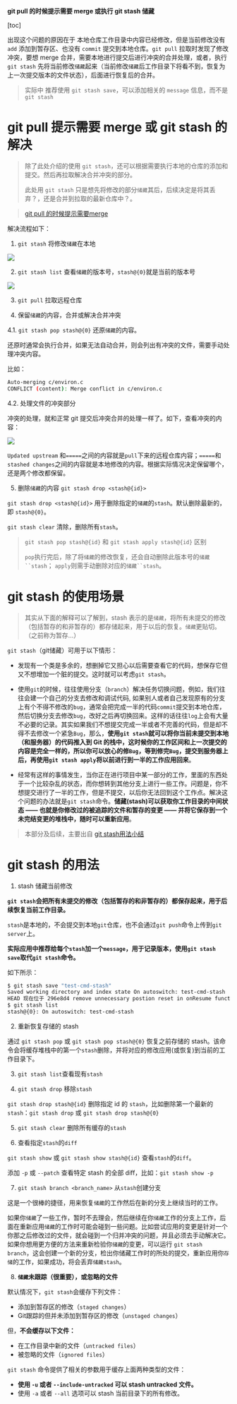 ﻿**git pull 的时候提示需要 merge 或执行 git stash 储藏**

[toc]

出现这个问题的原因在于 本地仓库工作目录中内容已经修改，但是当前修改没有 `add` 添加到暂存区、也没有 `commit` 提交到本地仓库。`git pull` 拉取时发现了修改冲突，要想 merge 合并，需要本地进行提交后进行冲突的合并处理，或者，执行 `git stash` 先将当前修改`储藏`起来（当前修改`储藏`后工作目录下将看不到，恢复为上一次提交版本的文件状态），后面进行恢复后的合并。

> 实际中 推荐使用 `git stash save`，可以添加相关的 `message` 信息，而不是 `git stash`

# git pull 提示需要 merge 或 git stash 的解决

> 除了此处介绍的使用 `git stash`，还可以根据需要执行本地的仓库的添加和提交。然后再拉取解决合并冲突的部分。
> 
> 此处用 `git stash` 只是想先将修改的部分`储藏`其后，后续决定是将其丢弃？，还是合并到拉取的最新仓库中？。

> [git pull 的时候提示需要merge](https://blog.csdn.net/weixin_39728460/article/details/83833811)

解决流程如下：

1. `git stash` 将修改`储藏`在本地

![](https://img2023.cnblogs.com/blog/1108935/202212/1108935-20221225215724027-170129037.png)  

2. `git stash list` 查看`储藏`的版本号，`stash@{0}`就是当前的版本号

![](https://img2023.cnblogs.com/blog/1108935/202212/1108935-20221225215723685-1366216246.png)  

3. `git pull` 拉取远程仓库

4. 保留`储藏`的内容，合并或解决合并冲突

4.1. `git stash pop stash@{0}` 还原`储藏`的内容。

还原时通常会执行合并，如果无法自动合并，则会列出有冲突的文件，需要手动处理冲突内容。

比如：

```sh
Auto-merging c/environ.c
CONFLICT (content): Merge conflict in c/environ.c
```

4.2. 处理文件的冲突部分

冲突的处理，就和正常 git 提交后冲突合并的处理一样了。如下，查看冲突的内容：

![](https://img2023.cnblogs.com/blog/1108935/202212/1108935-20221225215723077-1934662042.png)  

`Updated upstream` 和`=====`之间的内容就是`pull`下来的远程仓库内容；`=====`和`stashed changes`之间的内容就是本地修改的内容。根据实际情况决定保留哪个，还是两个修改都保留。

5. 删除`储藏`的内容 `git stash drop <stash@{id}>`

`git stash drop <stash@{id}>` 用于删除指定的`储藏`的`stash`。默认删除最新的，即 `stash@{0}`。

`git stash clear` 清除，删除所有`stash`。

> `git stash pop stash@{id}` 和 `git stash apply stash@{id}` 区别
> 
> `pop`执行完后，除了将`储藏`的修改恢复，还会自动删除此版本号的`储藏``stash`； `apply`则需手动删除对应的`储藏``stash`。

# git stash 的使用场景

> 其实从下面的解释可以了解到，stash 表示的是`储藏`，将所有未提交的修改（包括暂存的和非暂存的）都存储起来，用于以后的恢复。`储藏`更贴切。（之前称为暂存...）

`git stash`（git储藏）可用于以下情形：

- 发现有一个类是多余的，想删掉它又担心以后需要查看它的代码，想保存它但又不想增加一个脏的提交。这时就可以考虑`git stash`。

- 使用`git`的时候，往往使用分支（`branch`）解决任务切换问题，例如，我们往往会建一个自己的分支去修改和调试代码, 如果别人或者自己发现原有的分支上有个不得不修改的`bug`，通常会把完成一半的代码`commit`提交到本地仓库，然后切换分支去修改`bug`，改好之后再切换回来。这样的话往往`log`上会有大量不必要的记录。其实如果我们不想提交完成一半或者不完善的代码，但是却不得不去修改一个紧急`Bug`，那么，**使用`git stash`就可以将你当前未提交到本地（和服务器）的代码推入到 Git 的栈中，这时候你的工作区间和上一次提交的内容是完全一样的，所以你可以放心的修`Bug`，等到修完`Bug`，提交到服务器上后，再使用`git stash apply`将以前进行到一半的工作应用回来**。

- 经常有这样的事情发生，当你正在进行项目中某一部分的工作，里面的东西处于一个比较杂乱的状态，而你想转到其他分支上进行一些工作。问题是，你不想提交进行了一半的工作，但是不提交，以后你无法回到这个工作点。解决这个问题的办法就是`git stash`命令。**储藏(stash)可以获取你工作目录的中间状态 —— 也就是你修改过的被追踪的文件和暂存的变更 —— 并将它保存到一个未完结变更的堆栈中，随时可以重新应用**。

> 本部分及后续，主要出自 [git stash用法小结](https://www.cnblogs.com/tocy/p/git-stash-reference.html) 

# git stash 的用法

1. stash 储藏当前修改

**`git stash`会把所有未提交的修改（包括暂存的和非暂存的）都保存起来，用于后续恢复当前工作目录。**

`stash`是本地的，不会提交到本地`git`仓库，也不会通过`git push`命令上传到`git server`上。

**实际应用中推荐给每个`stash`加一个`message`，用于记录版本，使用`git stash save`取代`git stash`命令。**

如下所示：

```sh
$ git stash save "test-cmd-stash"
Saved working directory and index state On autoswitch: test-cmd-stash
HEAD 现在位于 296e8d4 remove unnecessary postion reset in onResume function
$ git stash list
stash@{0}: On autoswitch: test-cmd-stash
```

2. 重新恢复存储的 stash

通过 `git stash pop` 或 `git stash pop stash@{0}` 恢复之前存储的 stash。该命令会将缓存堆栈中的第一个`stash`删除，并将对应的修改应用(或恢复)到当前的工作目录下。

3. `git stash list`查看现有`stash`

4. `git stash drop` 移除`stash`

`git stash drop stash@{id}` 删除指定 id 的 `stash`，比如删除第一个最新的`stash`：`git stash drop` 或 `git stash drop stash@{0}`

5. `git stash clear` 删除所有缓存的`stash`

6. 查看指定`stash`的`diff`

`git stash show` 或 `git stash show stash@{id}` 查看`stash`的`diff`。

添加 `-p` 或 `--patch` 查看特定 stash 的全部 diff，比如：`git stash show -p`

7. `git stash branch <branch_name>` 从`stash`创建分支

这是一个很棒的捷径，用来恢复`储藏`的工作然后在新的分支上继续当时的工作。

如果你`储藏`了一些工作，暂时不去理会，然后继续在你`储藏`工作的分支上工作，后面在重新应用`储藏`的工作时可能会碰到一些问题。比如尝试应用的变更是针对一个你那之后修改过的文件，就会碰到一个归并冲突的问题，并且必须去手动解决它。如果你想用更方便的方法来重新检验你`储藏`的变更，可以运行 `git stash branch`，这会创建一个新的分支，检出你储藏工作时的所处的提交，重新应用你`存储`的工作，如果成功，将会丢弃`储藏stash`。

8. **`储藏`未跟踪（很重要），或忽略的文件**

默认情况下，`git stash`会缓存下列文件：

- 添加到暂存区的修改（`staged changes`）
- Git跟踪的但并未添加到暂存区的修改（`unstaged changes`）

但，**不会缓存以下文件：**

- 在工作目录中新的文件（`untracked files`）
- 被忽略的文件（`ignored files`）

`git stash` 命令提供了相关的参数用于缓存上面两种类型的文件：

- **使用 `-u` 或者 `--include-untracked` 可以 stash untracked 文件。**
- 使用 `-a` 或者 `--all` 选项可以 stash 当前目录下的所有修改。

